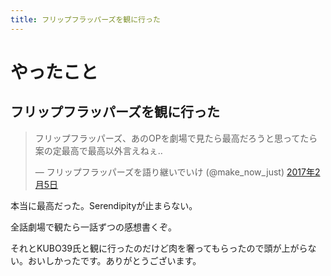 ```yaml
---
title: フリップフラッパーズを観に行った
---
```


<script async src="//platform.twitter.com/widgets.js" charset="utf-8"></script>

# やったこと

## フリップフラッパーズを観に行った

<blockquote class="twitter-tweet" data-lang="ja"><p lang="ja" dir="ltr">フリップフラッパーズ、あのOPを劇場で見たら最高だろうと思ってたら案の定最高で最高以外言えねぇ‥</p>&mdash; フリップフラッパーズを語り継いでいけ (@make_now_just) <a href="https://twitter.com/make_now_just/status/828250493545652224">2017年2月5日</a></blockquote>

本当に最高だった。Serendipityが止まらない。

全話劇場で観たら一話ずつの感想書くぞ。

それとKUBO39氏と観に行ったのだけど肉を奢ってもらったので頭が上がらない。おいしかったです。ありがとうございます。
